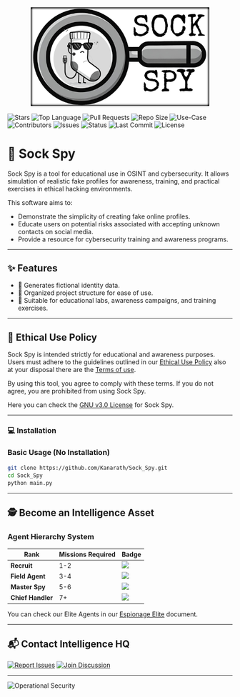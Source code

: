 <div align="center">
  <img src="./data/logo_sock_spy1.png" alt="Sock Spy Logo" width="400">
</div>

![Stars](https://img.shields.io/github/stars/Kanarath/Sock_Spy?style=social)
![Top Language](https://img.shields.io/github/languages/top/Kanarath/Sock_Spy)
![Pull Requests](https://img.shields.io/github/issues-pr/Kanarath/Sock_Spy)
![Repo Size](https://img.shields.io/github/repo-size/Kanarath/Sock_Spy)
![Use-Case](https://img.shields.io/badge/use-educational-important)
![Contributors](https://img.shields.io/github/contributors/Kanarath/Sock_Spy)
![Issues](https://img.shields.io/github/issues/Kanarath/Sock_Spy)
![Status](https://img.shields.io/badge/status-beta-blue)
![Last Commit](https://img.shields.io/github/last-commit/Kanarath/Sock_Spy)
![License](https://img.shields.io/github/license/Kanarath/Sock_Spy)

# 🧦 Sock Spy

Sock Spy is a tool for educational use in OSINT and cybersecurity. It allows simulation of realistic fake profiles for awareness, training, and practical exercises in ethical hacking environments.

This software aims to:

- Demonstrate the simplicity of creating fake online profiles.
- Educate users on potential risks associated with accepting unknown contacts on social media.
- Provide a resource for cybersecurity training and awareness programs.

---

## ✨ Features

- 🔐 Generates fictional identity data.
- 📁 Organized project structure for ease of use.
- 🧪 Suitable for educational labs, awareness campaigns, and training exercises.

---

## 🧭 Ethical Use Policy

Sock Spy is intended strictly for educational and awareness purposes. Users must adhere to the guidelines outlined in our [Ethical Use Policy](ethical_use_policy.txt) also at your disposal there are the [Terms of use](terms_of_use.txt).

By using this tool, you agree to comply with these terms. If you do not agree, you are prohibited from using Sock Spy.

Here you can check the [GNU v3.0 License](license.md) for Sock Spy.

---

### 💻 Installation

### Basic Usage (No Installation)
```bash
git clone https://github.com/Kanarath/Sock_Spy.git
cd Sock_Spy
python main.py
```

---

## 🕵️ Become an Intelligence Asset

### Agent Hierarchy System
| Rank              | Missions Required | Badge                                                                 |
|--------------------|-------------------|-----------------------------------------------------------------------|
| **Recruit**        | 1-2               | ![](https://img.shields.io/badge/Recruit-🔍-lightgrey)               |
| **Field Agent**    | 3-4               | ![](https://img.shields.io/badge/Field_Agent-📡-9cf)                 |
| **Master Spy**     | 5-6               | ![](https://img.shields.io/badge/Master_Spy-📟-orange)               |
| **Chief Handler**  | 7+                | ![](https://img.shields.io/badge/Chief_Handler-💼-red)               |


You can check our Elite Agents in our [Espionage Elite](ESPIONAGE_ELITE.md) document.

---

## 📬 Contact Intelligence HQ
[![Report Issues](https://img.shields.io/badge/File_Report-Issues-red?style=flat-square)](https://github.com/Kanarath/Sock_Spy/issues)
[![Join Discussion](https://img.shields.io/badge/Debrief-Discussions-blue?style=flat-square)](https://github.com/Kanarath/Sock_Spy/discussions)

---

![Operational Security](https://img.shields.io/badge/SECURITY_LEVEL-FFA10VII-critical?style=flat-square)
